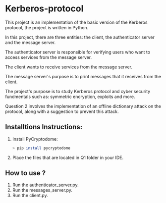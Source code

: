 # Kerberos-protocol
This project is an implementation of the basic version of the Kerberos protocol, the project is written in Python.

In this project, there are three entities: the client, the authenticator server and the message server.

The authenticator server is responsible for verifying users who want to access services from the message server.

The client wants to receive services from the message server.

The message server's purpose is to print messages that it receives from the client.

The project's purpose is to study Kerberos protocol and cyber security fundmentals such as: symmetric encryption, exploits and more.

Question 2 involves the implementation of an offline dictionary attack on the protocol, along with a suggestion to prevent this attack.

## Installtions Instructions:
1. Install PyCryptodome:
   ```bash
   > pip install pycryptodome
   ```
2. Place the files that are located in Q1 folder in your IDE.

## How to use ?
1. Run the authenticator_server.py.
2. Run the messages_server.py.
3. Run the client.py.
